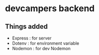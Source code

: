# devcampers backend

## Things added

- Express : for server
- Dotenv : for environment variable
- Nodemon : for dev Nodemon
